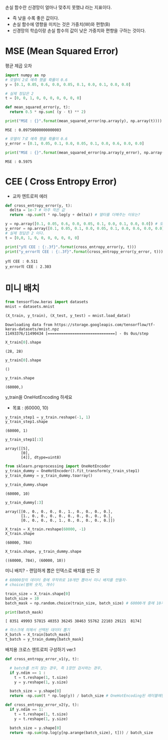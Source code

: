 손실 함수란 신경망이 얼마나 맞추지 못했냐 라는 지표이다.

* 즉 낮을 수록 좋은 값이다.
* 손실 함수에 영향을 미치는 것은 가중치(W)와 편향(B)
* 신경망의 학습이랑 손실 함수의 값이 낮은 가중치와 편향을 구하는 것이다.

# MSE (Mean Squared Error)

평균 제곱 오차


```python
import numpy as np
# 모델이 2로 예측 했을 확률이 0.6
y = [0.1, 0.05, 0.6, 0.0, 0.05, 0.1, 0.0, 0.1, 0.0, 0.0]

# 실제 정답은 2
t = [0, 0, 1, 0, 0, 0, 0, 0, 0, 0]
```


```python
def mean_squared_error(y, t):
  return 0.5 * np.sum( (y - t) ** 2)
```


```python
print("MSE : {}".format(mean_squared_error(np.array(y), np.array(t))))
```

    MSE : 0.09750000000000003
    


```python
# 모델이 7로 예측 했을 확률이 0.6
y_error = [0.1, 0.05, 0.1, 0.0, 0.05, 0.1, 0.0, 0.6, 0.0, 0.0]
```


```python
print("MSE : {}".format(mean_squared_error(np.array(y_error), np.array(t))))
```

    MSE : 0.5975
    

# CEE ( Cross Entropy Error)

* 교차 엔트로피 에러


```python
def cross_entropy_error(y, t):
  delta = 1e-7 # 아주 작은 값
  return -np.sum(t * np.log(y + delta)) # 델타를 더해주는 이유는?
```


```python
y = np.array([0.1, 0.05, 0.6, 0.0, 0.05, 0.1, 0.0, 0.1, 0.0, 0.0]) # 모델이 2로 예측 했을 확률이 0.6
y_error = np.array([0.1, 0.05, 0.1, 0.0, 0.05, 0.1, 0.0, 0.6, 0.0, 0.0]) # 모델이 7로 예측 했을 확률이 0.6
# 실제 정답은 2 이다.
t = [0,0, 1, 0, 0, 0, 0, 0, 0, 0]

print("y의 CEE : {:.3f}".format(cross_entropy_error(y, t)))
print("y_error의 CEE : {:.3f}".format(cross_entropy_error(y_error, t)))
```

    y의 CEE : 0.511
    y_error의 CEE : 2.303
    

# 미니 배치


```python
from tensorflow.keras import datasets
mnist = datasets.mnist

(X_train, y_train), (X_test, y_test) = mnist.load_data()
```

    Downloading data from https://storage.googleapis.com/tensorflow/tf-keras-datasets/mnist.npz
    11493376/11490434 [==============================] - 0s 0us/step
    


```python
X_train[0].shape
```




    (28, 28)




```python
y_train[0].shape
```




    ()




```python
y_train.shape
```




    (60000,)



y_train을 OneHotEncoding 하세요
* 목표 : (60000, 10)


```python
y_train_step1 = y_train.reshape(-1, 1)
y_train_step1.shape
```




    (60000, 1)




```python
y_train_step1[:3]
```




    array([[5],
           [0],
           [4]], dtype=uint8)




```python
from sklearn.preprocessing import OneHotEncoder
y_train_dummy = OneHotEncoder().fit_transform(y_train_step1)
y_train_dummy = y_train_dummy.toarray()

y_train_dummy.shape
```




    (60000, 10)




```python
y_train_dummy[:3]
```




    array([[0., 0., 0., 0., 0., 1., 0., 0., 0., 0.],
           [1., 0., 0., 0., 0., 0., 0., 0., 0., 0.],
           [0., 0., 0., 0., 1., 0., 0., 0., 0., 0.]])




```python
X_train = X_train.reshape(60000, -1)
X_train.shape
```




    (60000, 784)




```python
X_train.shape, y_train_dummy.shape
```




    ((60000, 784), (60000, 10))



미니 배치? - 랜덤하게 뽑은 인덱스로 배치를 만든 것


```python
# 60000장의 데이터 중에 무작위로 10개만 뽑아서 미니 배치를 만들자-
# choice(범위 숫자, 개수)

train_size = X_train.shape[0]
batch_size = 10
batch_mask = np.random.choice(train_size, batch_size) # 60000개 중에 10개를 무작위로 뽑는다.

print(batch_mask)
```

    [ 8351 49993 57815 40353 36245 38463 55762 22103 29121  8174]
    


```python
# 마스크에 의해서 선택된 데이터 뽑기
X_batch = X_train[batch_mask]
t_batch = y_train_dummy[batch_mask]
```

배치용 크로스 엔트로피 구성하기 ver.1


```python
def cross_entropy_error_v1(y, t):

  # batch를 쓰지 않는 경우, 즉 1장만 검사하는 경우,
  if y.ndim == 1 :
    t = t.reshape(1, t.size)
    y = y.reshape(1, y.size)

  batch_size = y.shape[0]
  return -np.sum(t * np.log(y)) / batch_size # OneHotEncoding된 레이블에만 사용 가능하다.  np.log(y)가 공식의 ynk까지를 포함해서 n으로나눈다 (batch_size)로 나눈다.
```


```python
def cross_entropy_error_v2(y, t):
  if y.ndim == 1:
    t = t.reshape(1, t.size)
    y = t.reshape(1, y.size)

  batch_size = y.shape[0]
  return -np.sum(np.log(y[np.arange(batch_size), t])) / batch_size
```


```python

```
